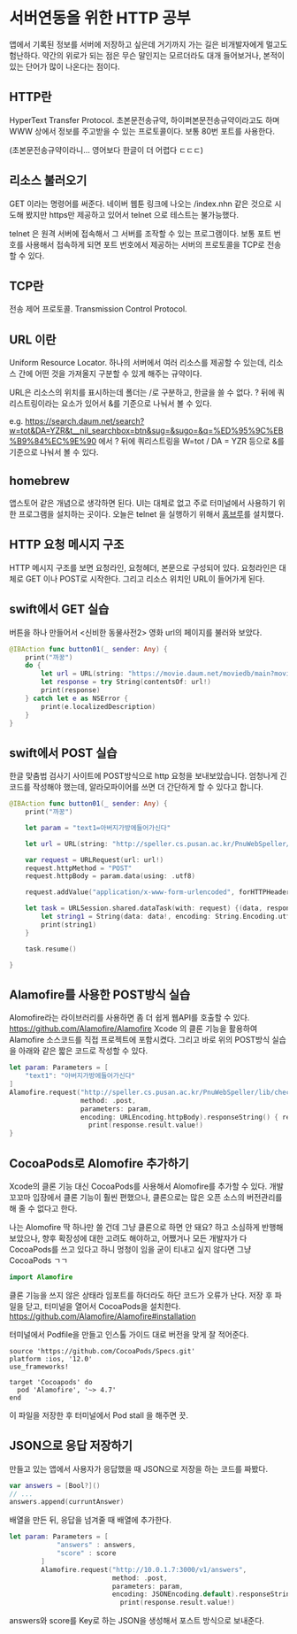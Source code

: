 # 서버연동을 위한 HTTP 공부


앱에서 기록된 정보를 서버에 저장하고 싶은데 거기까지 가는 길은 비개발자에게 멀고도 험난하다. 약간의 위로가 되는 점은 무슨 말인지는 모르더라도 대개 들어보거나, 본적이 있는 단어가 많이 나온다는 점이다.


## HTTP란
HyperText Transfer Protocol.
초본문전송규약, 하이퍼본문전송규약이라고도 하며 WWW 상에서 정보를 주고받을 수 있는 프로토콜이다. 보통 80번 포트를 사용한다.


(초본문전송규약이라니... 영어보다 한글이 더 어렵다 ㄷㄷㄷ)


## 리소스 불러오기
GET 이라는 명령어를 써준다. 네이버 웹툰 링크에 나오는 /index.nhn 같은 것으로 시도해 봤지만 https만 제공하고 있어서 telnet 으로 테스트는 불가능했다.

telnet 은 원격 서버에 접속해서 그 서버를 조작할 수 있는 프로그램이다. 보통 포트 번호를 사용해서 접속하게 되면 포트 번호에서 제공하는 서버의 프로토콜을 TCP로 전송할 수 있다.


## TCP란
전송 제어 프로토콜. Transmission Control Protocol.


## URL 이란
Uniform Resource Locator. 하나의 서버에서 여러 리소스를 제공할 수 있는데, 리소스 간에 어떤 것을 가져올지 구분할 수 있게 해주는 규약이다.

URL은 리소스의 위치를 표시하는데 폴더는 /로 구분하고, 한글을 쓸 수 없다.
? 뒤에 쿼리스트링이라는 요소가 있어서 &를 기준으로 나눠서 볼 수 있다.

e.g. https://search.daum.net/search?w=tot&DA=YZR&t__nil_searchbox=btn&sug=&sugo=&q=%ED%95%9C%EB%B9%84%EC%9E%90 에서 ? 뒤에 쿼리스트링을
W=tot / DA = YZR 등으로 &를 기준으로 나눠서 볼 수 있다.


## homebrew
앱스토어 같은 개념으로 생각하면 된다. UI는 대체로 없고 주로 터미널에서 사용하기 위한 프로그램을 설치하는 곳이다. 오늘은 telnet 을 실행하기 위해서 [홈브루](https://brew.sh)를 설치했다.


## HTTP 요청 메시지 구조

HTTP 메시지 구조를 보면 요청라인, 요청헤더, 본문으로 구성되어 있다.
요청라인은 대체로 GET 이나 POST로 시작한다. 그리고 리소스 위치인 URL이 들어가게 된다.


## swift에서 GET 실습
버튼을 하나 만들어서 <신비한 동물사전2> 영화 url의 페이지를 불러와 보았다.

```swift
@IBAction func button01(_ sender: Any) {
    print("까꿍")
    do {
        let url = URL(string: "https://movie.daum.net/moviedb/main?movieId=111490")
        let response = try String(contentsOf: url!)
        print(response)
    } catch let e as NSError {
        print(e.localizedDescription)
    }
}
```


## swift에서 POST 실습

한글 맞춤법 검사기 사이트에 POST방식으로 http 요청을 보내보았습니다.
엄청나게 긴 코드를 작성해야 했는데, 알라모파이어를 쓰면 더 간단하게 할 수 있다고 합니다.

```swift
@IBAction func button01(_ sender: Any) {
    print("까꿍")

    let param = "text1=아버지가방에들어가신다"

    let url = URL(string: "http://speller.cs.pusan.ac.kr/PnuWebSpeller/lib/check.asp")

    var request = URLRequest(url: url!)
    request.httpMethod = "POST"
    request.httpBody = param.data(using: .utf8)

    request.addValue("application/x-www-form-urlencoded", forHTTPHeaderField: "Content-Type")

    let task = URLSession.shared.dataTask(with: request) {(data, response, error) in
        let string1 = String(data: data!, encoding: String.Encoding.utf8)
        print(string1)
    }

    task.resume()

}
```


## Alamofire를 사용한 POST방식 실습

Alomofire라는 라이브러리를 사용하면 좀 더 쉽게 웹API를 호출할 수 있다.
https://github.com/Alamofire/Alamofire
Xcode 의 클론 기능을 활용하여 Alamofire 소스코드를 직접 프로젝트에 포함시켰다.
그리고 바로 위의 POST방식 실습을 아래와 같은 짧은 코드로 작성할 수 있다.

```swift
let param: Parameters = [
    "text1": "아버지가방에들어가신다"
]
Alamofire.request("http://speller.cs.pusan.ac.kr/PnuWebSpeller/lib/check.asp",
                  method: .post,
                  parameters: param,
                  encoding: URLEncoding.httpBody).responseString() { response in
                    print(response.result.value!)
}
```


## CocoaPods로 Alomofire 추가하기

Xcode의 클론 기능 대신 CocoaPods를 사용해서 Alomofire를 추가할 수 있다.
개발꼬꼬마 입장에서 클론 기능이 훨씬 편했으나,
클론으로는 많은 오픈 소스의 버전관리를 해 줄 수 없다고 한다.


나는 Alomofire 딱 하나만 쓸 건데 그냥 클론으로 하면 안 돼요? 하고
소심하게 반행해 보았으나, 향후 확장성에 대한 고려도 해야하고,
어쨌거나 모든 개발자가 다 CocoaPods를 쓰고 있다고 하니 멍청이 임을 굳이 티내고 싶지 않다면 그냥 CocoaPods ㄱㄱ

```swift
import Alamofire
```
클론 기능을 쓰지 않은 상태라 임포트를 하더라도  하단 코드가 오류가 난다.
저장 후 파일을 닫고, 터미널을 열어서 CocoaPods을 설치한다.
https://github.com/Alamofire/Alamofire#installation

터미널에서 Podfile을 만들고 인스톨 가이드 대로 버전을 맞게 잘 적어준다.
```
source 'https://github.com/CocoaPods/Specs.git'
platform :ios, '12.0'
use_frameworks!

target 'Cocoapods' do
  pod 'Alamofire', '~> 4.7'
end
```
이 파일을 저장한 후 터미널에서 Pod stall 을 해주면 끗.


## JSON으로 응답 저장하기

만들고 있는 앱에서 사용자가 응답했을 때 JSON으로 저장을 하는 코드를 짜봤다.

```swift
var answers = [Bool?]()
// ...
answers.append(curruntAnswer)
```

배열을 만든 뒤, 응답을 넘겨줄 때 배열에 추가한다.

```swift
let param: Parameters = [
            "answers" : answers,
            "score" : score
        ]
        Alamofire.request("http://10.0.1.7:3000/v1/answers",
                          method: .post,
                          parameters: param,
                          encoding: JSONEncoding.default).responseString() { response in
                            print(response.result.value!)
```

answers와 score를 Key로 하는 JSON을 생성해서 포스트 방식으로 보내준다.
